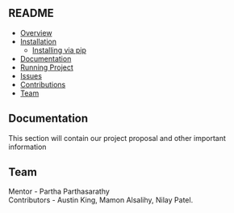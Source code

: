 ## README

- [Overview](#package-overview)
- [Installation](#installation)
    - [Installing via pip](#installing-via-pip)
- [Documentation](#documentation)
- [Running Project](#running-distill)
- [Issues](#issues)
- [Contributions](#contributions)
- [Team](#team)


## Documentation
This section will contain our project proposal and other important information


## Team
Mentor - Partha Parthasarathy  
Contributors - Austin King, Mamon Alsalihy, Nilay Patel.
